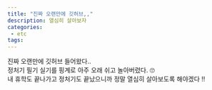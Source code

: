 ```yaml
---
title: "진짜 오랜만에 깃허브,,"
description: 열심히 살아보자
categories: 
 - etc
tags: 
---
```


<!-- 내용 -->

진짜 오랜만에 깃허브 들어왔다.. <br>
정처기 필기 실기를 핑계로 아주 오래 쉬고 놀아버렸다. 🙄 <br>
내 휴학도 끝나가고 정처기도 끝났으니까 정말 열심히 살아보도록 해야겠다 !! 